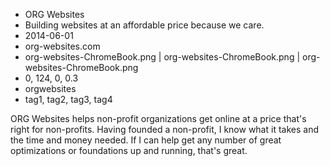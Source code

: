 * ORG Websites
* Building websites at an affordable price because we care.
* 2014-06-01
* org-websites.com
* org-websites-ChromeBook.png | org-websites-ChromeBook.png | org-websites-ChromeBook.png
* 0, 124, 0, 0.3
* orgwebsites
* tag1, tag2, tag3, tag4

ORG Websites helps non-profit organizations get online at a price that's right for non-profits. Having founded a non-profit, I know what it takes and the time and money needed. If I can help get any number of great optimizations or foundations up and running, that's great.


